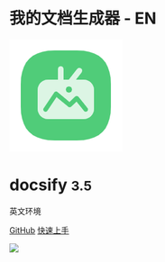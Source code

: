 # 我的文档生成器 - EN
![logo](../static/image/video.png)

# docsify <small>3.5</small>
英文环境

[GitHub](https://github.com/zhangfangshuai/docsify-demo)
[快速上手](guide)

![](../static/image/bg.jpg)